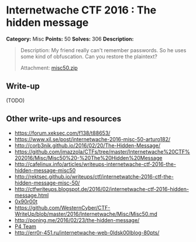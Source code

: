 # Internetwache CTF 2016 : The hidden message

**Category:** Misc
**Points:** 50
**Solves:** 306
**Description:**

> Description: My friend really can't remember passwords. So he uses some kind of obfuscation. Can you restore the plaintext?
>
>
> Attachment: [misc50.zip](./misc50.zip)


## Write-up

(TODO)

## Other write-ups and resources

* <https://forum.xeksec.com/f138/t88653/>
* <https://www.xil.se/post/internetwache-2016-misc-50-arturo182/>
* <http://corb3nik.github.io/2016/02/20/The-Hidden-Message/>
* <https://github.com/jmazzola/CTFs/tree/master/Internetwache%20CTF%202016/Misc/Misc50%20-%20The%20Hidden%20Message>
* <http://cafelinux.info/articles/writeups-internetwache-ctf-2016-the-hidden-message-misc50>
* <http://rektsec.github.io/writeups/ctf/internetwatche-2016-ctf-the-hidden-message-misc-50/>
* <http://ctfwriteups.blogspot.de/2016/02/internetwache-ctf-2016-hidden-message.html>
* [0x90r00t](https://0x90r00t.com/2016/02/22/internetwache-ctf-2016-misc-50-the-hidden-message-write-up/)
* <https://github.com/WesternCyber/CTF-WriteUp/blob/master/2016/Internetwache/Misc/Misc50.md>
* <http://poning.me/2016/02/23/the-hidden-message/>
* [P4 Team](https://github.com/p4-team/ctf/tree/master/2016-02-20-internetwache/misc_50)
* <http://err0r-451.ru/internetwache-web-0ldsk00lblog-80pts/>
